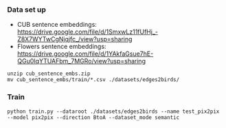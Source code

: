 ### Data set up
- CUB sentence embeddings: https://drive.google.com/file/d/1SmxwLz11fUfHj_-Z8X7WYTwCgNjqjfc_/view?usp=sharing
- Flowers sentence embeddings: https://drive.google.com/file/d/1YAkfaGsue7hE-QGu0IqYTUAFbm_7MGRo/view?usp=sharing

```
unzip cub_sentence_embs.zip
mv cub_sentence_embs/train/*.csv ./datasets/edges2birds/
```


### Train
`python train.py --dataroot ./datasets/edges2birds --name test_pix2pix --model pix2pix --direction BtoA --dataset_mode semantic`
